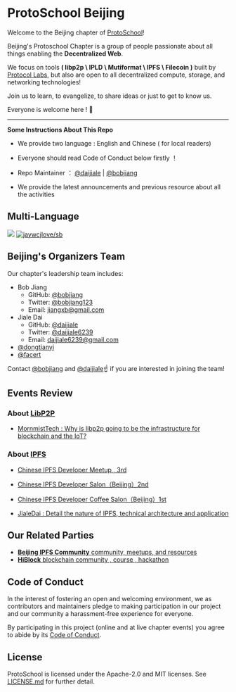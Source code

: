 # ProtoSchool Beijing

Welcome to the Beijing chapter of [ProtoSchool](https://proto.school)!

Beijing's Protoschool Chapter is a group of people passionate about all things enabling the **Decentralized Web**. 


We focus on tools **( libp2p \ IPLD \ Mutiformat \ IPFS \ Filecoin )** built by [Protocol Labs](https://protocol.ai/), but also are open to all decentralized compute, storage, and networking technologies!

Join us to learn, to evangelize, to share ideas or just to get to know us. 

Everyone is welcome here ! :raised_hands:

---

**Some Instructions About This Repo**

- We provide two language : English and Chinese ( for local readers)

- Everyone should read Code of Conduct below firstly ！

- Repo Maintainer ： [@daijiale](https://github.com/daijiale) | [@bobjiang](https://github.com/bobjiang)

- We provide the latest announcements and previous resource about all the activities

## Multi-Language

[![](https://img.shields.io/badge/Lang-English-blue.svg)](README.md)  [![jaywcjlove/sb](https://jaywcjlove.github.io/sb/lang/chinese.svg)](README-zh.md)


## Beijing's Organizers Team

Our chapter's leadership team includes:
* Bob Jiang 
   * GitHub: [@bobjiang](https://github.com/bobjiang)
   * Twitter: [@bobjiang123](https://twitter.com/bobjiang123)
   * Email: [jiangxb@gmail.com](mailto:jiangxb@gmail.com)
* Jiale Dai 
   * GitHub: [@daijiale](https://github.com/daijiale)
   * Twitter: [@daijiale6239](https://twitter.com/daijiale6239)
   * Email: [daijiale6239@gmail.com](mailto:daijiale6239@gmail.com)
* [@dongtianyi](https://github.com/dongtianyi)
* [@facert](https://github.com/facert)

Contact [@bobjiang](https://github.com/bobjiang) and  [@daijiale](https://github.com/daijiale)☝️ if you are interested in joining the team! 

## Events Review

### About [LibP2P](https://libp2p.io)

- [MornmistTech : Why is libp2p going to be the infrastructure for blockchain and the IoT?](https://www.8btc.com/article/294956)

### About [IPFS](https://ipfs.io)

- [Chinese IPFS Developer Meetup , 3rd](https://www.meetup.com/beijing-ipfs/events/255438836/)

- [Chinese IPFS Developer Salon（Beijing）2nd](https://www.meetup.com/beijing-ipfs/events/250901020/)

- [Chinese IPFS Developer Coffee Salon（Beijing）1st](https://www.meetup.com/beijing-ipfs/events/249484661/)

- [JialeDai : Detail the nature of IPFS, technical architecture and application](https://www.8btc.com/article/186200)


## Our Related Parties

- [**Beijing IPFS Community** community, meetups, and resources](https://www.meetup.com/beijing-ipfs/)
- [**HiBlock** blockchain community , course , hackathon](https://hiblock.one/)

## Code of Conduct

In the interest of fostering an open and welcoming environment, we as
contributors and maintainers pledge to making participation in our project and
our community a harassment-free experience for everyone.

By participating in this project (online and at live chapter events) you agree to abide by its [Code of Conduct](./CODE_OF_CONDUCT.md).


## License

ProtoSchool is licensed under the Apache-2.0 and MIT licenses. See [LICENSE.md](https://github.com/protoschool/seattle/blob/master/LICENSE.md) for further detail.
